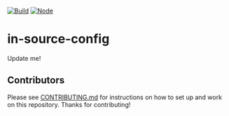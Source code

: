 [![Build](https://github.com/netlify/in-source-config/workflows/Build/badge.svg)](https://github.com/netlify/in-source-config/actions)
[![Node](https://img.shields.io/node/v/@netlify/in-source-config.svg?logo=node.js)](https://www.npmjs.com/package/@netlify/in-source-config)

# in-source-config

Update me!

## Contributors

Please see [CONTRIBUTING.md](./CONTRIBUTING.md) for instructions on how to set up and work on this repository. Thanks
for contributing!
